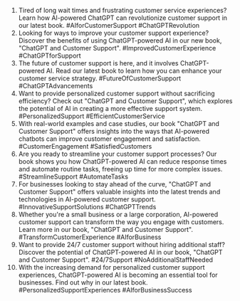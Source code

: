 1. Tired of long wait times and frustrating customer service experiences? Learn how AI-powered ChatGPT can revolutionize customer support in our latest book. #AIforCustomerSupport #ChatGPTRevolution
2. Looking for ways to improve your customer support experience? Discover the benefits of using ChatGPT-powered AI in our new book, "ChatGPT and Customer Support". #ImprovedCustomerExperience #ChatGPTforSupport
3. The future of customer support is here, and it involves ChatGPT-powered AI. Read our latest book to learn how you can enhance your customer service strategy. #FutureOfCustomerSupport #ChatGPTAdvancements
4. Want to provide personalized customer support without sacrificing efficiency? Check out "ChatGPT and Customer Support", which explores the potential of AI in creating a more effective support system. #PersonalizedSupport #EfficientCustomerService
5. With real-world examples and case studies, our book "ChatGPT and Customer Support" offers insights into the ways that AI-powered chatbots can improve customer engagement and satisfaction. #CustomerEngagement #SatisfiedCustomers
6. Are you ready to streamline your customer support processes? Our book shows you how ChatGPT-powered AI can reduce response times and automate routine tasks, freeing up time for more complex issues. #StreamlineSupport #AutomateTasks
7. For businesses looking to stay ahead of the curve, "ChatGPT and Customer Support" offers valuable insights into the latest trends and technologies in AI-powered customer support. #InnovativeSupportSolutions #ChatGPTTrends
8. Whether you're a small business or a large corporation, AI-powered customer support can transform the way you engage with customers. Learn more in our book, "ChatGPT and Customer Support". #TransformCustomerExperience #AIforBusiness
9. Want to provide 24/7 customer support without hiring additional staff? Discover the potential of ChatGPT-powered AI in our book, "ChatGPT and Customer Support". #24/7Support #NoAdditionalStaffNeeded
10. With the increasing demand for personalized customer support experiences, ChatGPT-powered AI is becoming an essential tool for businesses. Find out why in our latest book. #PersonalizedSupportExperiences #AIforBusinessSuccess
